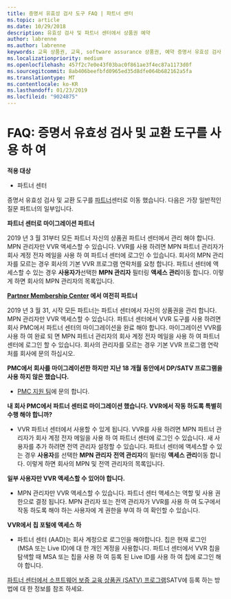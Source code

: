 ```yaml
---
title: 증명서 유효성 검사 도구 FAQ | 파트너 센터
ms.topic: article
ms.date: 10/29/2018
description: 유효성 검사 및 파트너 센터에서 상품권 예약
author: labrenne
ms.author: labrenne
keywords: 교육 상품권, 교육, software assurance 상품권, 예약 증명서 유효성 검사
ms.localizationpriority: medium
ms.openlocfilehash: 457f2c7e0e43f03bac0f861ae3f4ec87a1173d0f
ms.sourcegitcommit: 8ab406beefbfd0965ed35d8dfe064b682162a5fa
ms.translationtype: MT
ms.contentlocale: ko-KR
ms.lasthandoff: 01/23/2019
ms.locfileid: "9024875"
---
```

# <a name="faq-using-the-voucher-validation-and-redemption-tool"></a>FAQ: 증명서 유효성 검사 및 교환 도구를 사용 하 여 

**적용 대상**

- 파트너 센터

증명서 유효성 검사 및 교환 도구를 [파트너](https://partner.microsoft.com/en-us/pcv/dashboard/overview)센터로 이동 했습니다. 다음은 가장 일반적인 질문 파트너의 일부입니다. 

**파트너 센터로 마이그레이션 파트너**

 2019 년 3 월 31부터 모든 파트너 자신의 상품권 파트너 센터에서 관리 해야 합니다. MPN 관리자만 VVR 액세스할 수 있습니다. VVR를 사용 하려면 MPN 파트너 관리자가 회사 계정 전자 메일을 사용 하 여 파트너 센터에 로그인 수 있습니다. 회사의 MPN 관리자를 모르는 경우 회사의 기본 VVR 프로그램 연락처를 요청 합니다.  파트너 센터에 액세스할 수 있는 경우 **사용자가**선택한 **MPN 관리자** 필터링 **액세스 관리**이동 합니다. 이렇게 하면 회사의 MPN 관리자의 목록입니다.  

**[Partner Membership Center](https://partner.microsoft.com/) 에서 여전히 파트너**

2019 년 3 월 31, 시작 모든 파트너는 파트너 센터에서 자신의 상품권을 관리 합니다. MPN 관리자만 VVR 액세스할 수 있습니다. 파트너 센터에서 VVR 도구를 사용 하려면 회사 PMC에서 파트너 센터의 마이그레이션을 완료 해야 합니다. 마이그레이션 VVR를 사용 하 여 완료 되 면 MPN 파트너 관리자의 회사 계정 전자 메일을 사용 하 여 파트너 센터에 로그인 할 수 있습니다. 회사의 관리자를 모르는 경우 기본 VVR 프로그램 연락처를 회사에 문의 하십시오.  


**PMC에서 회사를 마이그레이션한 하지만 지난 18 개월 동안에서 DP/SATV 프로그램을 사용 하지 않은 했습니다.**

- [PMC 지원 팀](mailto:proghelp@microsoft.com)에 문의 합니다. 


**내 회사 PMC에서 파트너 센터로 마이그레이션 했습니다. VVR에서 작동 하도록 특별히 수행 해야 합니까?** 

- VVR 파트너 센터에서 사용할 수 있게 됩니다.  VVR를 사용 하려면 MPN 파트너 관리자가 회사 계정 전자 메일을 사용 하 여 파트너 센터에 로그인 수 있습니다. 새 사용자를 추가 하려면 전역 관리자 설정할 수 있습니다. 파트너 센터에 액세스할 수 있는 경우 **사용자**를 선택한 **MPN 관리자** **전역 관리자**의 필터링 **액세스 관리**이동 합니다. 이렇게 하면 회사의 MPN 및 전역 관리자의 목록입니다.  

**일부 사용자만 VVR 액세스할 수 있어야 합니다.**

- MPN 관리자만 VVR 액세스할 수 있습니다. 파트너 센터 액세스는 역할 및 사용 권한으로 결정 됩니다. MPN 관리자 또는 전역 관리자가 VVR를 사용 하 여 도구에서 작동 하도록 해야 하는 사용자에 게 권한을 부여 하 여 확인할 수 있습니다.

**VVR에서 칩 포털에 액세스 하**

- 파트너 센터 (AAD)는 회사 계정으로 로그인을 해야합니다.  칩은 현재 로그인 (MSA 또는 Live ID)에 대 한 개인 계정을 사용합니다.  파트너 센터에서 VVR 칩을 탐색할 때 MSA 또는 칩을 사용 하 여 등록 된 Live ID를 사용 하 여 칩에 로그인 해야 합니다.

[파트너 센터에서 소프트웨어 보증 교육 상품권 (SATV) 프로그램](software-assurance-satv.md)SATV에 등록 하는 방법에 대 한 정보를 참조 하세요.
 <!--
For information on how to enroll in Software Assurance DPS programs, read [Software Assurance programs in Partner Center](software-assurance-dps.md).-->